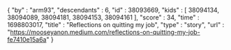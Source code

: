 {
  "by" : "arm93",
  "descendants" : 6,
  "id" : 38093669,
  "kids" : [ 38094134, 38094089, 38094181, 38094153, 38094161 ],
  "score" : 34,
  "time" : 1698803017,
  "title" : "Reflections on quitting my job",
  "type" : "story",
  "url" : "https://mooseyanon.medium.com/reflections-on-quitting-my-job-fe7410e15a6a"
}
